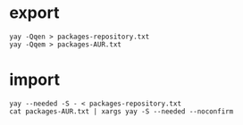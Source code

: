 # export

```
yay -Qqen > packages-repository.txt
yay -Qqem > packages-AUR.txt
```

# import

```
yay --needed -S - < packages-repository.txt
cat packages-AUR.txt | xargs yay -S --needed --noconfirm
```

